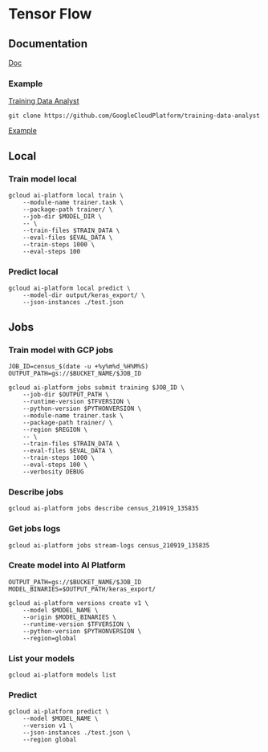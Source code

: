 
# Tensor Flow

## Documentation

[Doc](https://cloud.google.com/sdk/gcloud/reference/ai-platform)

### Example

[Training Data Analyst](https://github.com/GoogleCloudPlatform/training-data-analyst)

```
git clone https://github.com/GoogleCloudPlatform/training-data-analyst
```


[Example](https://github.com/GoogleCloudPlatform/training-data-analyst/blob/master/self-paced-labs/ai-platform-qwikstart/ai_platform_qwik_start.ipynb)

## Local

### Train model local
```
gcloud ai-platform local train \
    --module-name trainer.task \
    --package-path trainer/ \
    --job-dir $MODEL_DIR \
    -- \
    --train-files $TRAIN_DATA \
    --eval-files $EVAL_DATA \
    --train-steps 1000 \
    --eval-steps 100
```

### Predict local

```
gcloud ai-platform local predict \
    --model-dir output/keras_export/ \
    --json-instances ./test.json
```

## Jobs

### Train model with GCP jobs

```
JOB_ID=census_$(date -u +%y%m%d_%H%M%S)
OUTPUT_PATH=gs://$BUCKET_NAME/$JOB_ID

gcloud ai-platform jobs submit training $JOB_ID \
    --job-dir $OUTPUT_PATH \
    --runtime-version $TFVERSION \
    --python-version $PYTHONVERSION \
    --module-name trainer.task \
    --package-path trainer/ \
    --region $REGION \
    -- \
    --train-files $TRAIN_DATA \
    --eval-files $EVAL_DATA \
    --train-steps 1000 \
    --eval-steps 100 \
    --verbosity DEBUG
```

### Describe jobs

```
gcloud ai-platform jobs describe census_210919_135835
```

### Get jobs logs 

```
gcloud ai-platform jobs stream-logs census_210919_135835
```

### Create model into AI Platform

```
OUTPUT_PATH=gs://$BUCKET_NAME/$JOB_ID
MODEL_BINARIES=$OUTPUT_PATH/keras_export/

gcloud ai-platform versions create v1 \
    --model $MODEL_NAME \
    --origin $MODEL_BINARIES \
    --runtime-version $TFVERSION \
    --python-version $PYTHONVERSION \
    --region=global
```

### List your models

```
gcloud ai-platform models list
```

### Predict

```
gcloud ai-platform predict \
    --model $MODEL_NAME \
    --version v1 \
    --json-instances ./test.json \
    --region global
```